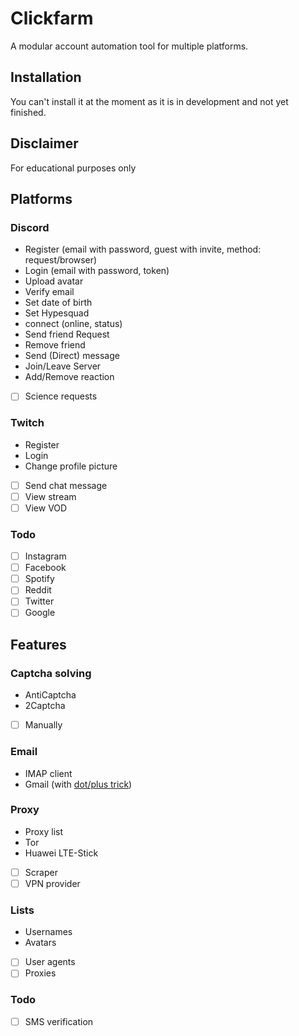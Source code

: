 # Clickfarm

A modular account automation tool for multiple platforms.

## Installation

You can't install it at the moment as it is in development and not yet finished.

## Disclaimer

For educational purposes only

## Platforms

### Discord

-   Register (email with password, guest with invite, method: request/browser)
-   Login (email with password, token)
-   Upload avatar
-   Verify email
-   Set date of birth
-   Set Hypesquad
-   connect (online, status)
-   Send friend Request
-   Remove friend
-   Send (Direct) message
-   Join/Leave Server
-   Add/Remove reaction
-   [ ] Science requests

### Twitch

-   Register
-   Login
-   Change profile picture
-   [ ] Send chat message
-   [ ] View stream
-   [ ] View VOD

### Todo

-   [ ] Instagram
-   [ ] Facebook
-   [ ] Spotify
-   [ ] Reddit
-   [ ] Twitter
-   [ ] Google

## Features

### Captcha solving

-   AntiCaptcha
-   2Captcha
-   [ ] Manually

### Email

-   IMAP client
-   Gmail (with [dot/plus trick](https://generator.email/blog/gmail-generator))

### Proxy

-   Proxy list
-   Tor
-   Huawei LTE-Stick
-   [ ] Scraper
-   [ ] VPN provider

### Lists

-   Usernames
-   Avatars
-   [ ] User agents
-   [ ] Proxies

### Todo

-   [ ] SMS verification
